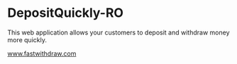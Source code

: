 # DepositQuickly-RO
This web application allows your customers to deposit and withdraw money more quickly.

www.fastwithdraw.com

